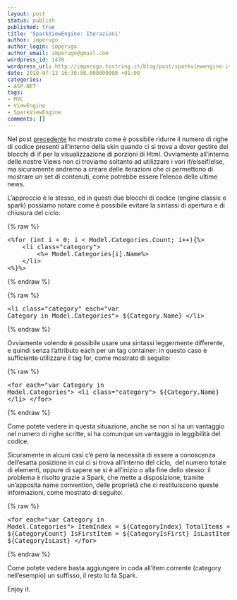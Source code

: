 ```yaml
---
layout: post
status: publish
published: true
title: 'SparkViewEngine: Iterazioni'
author: imperugo
author_login: imperugo
author_email: imperugo@gmail.com
wordpress_id: 1478
wordpress_url: http://imperugo.tostring.it/blog/post/sparkviewengine-iterazioni/
date: 2010-07-13 16:30:00.000000000 +01:00
categories:
- ASP.NET
tags:
- MVC
- ViewEngine
- SparkViewEngine
comments: []
---
```

<p>Nel post <a title="SparkViewEngine: If, else, elseif" href="http://tostring.it/blog/post/sparkviewengine-conditional_elements_if_else_elseif" target="_blank">precedente</a> ho mostrato come è possibile ridurre il numero di righe di codice presenti all’interno della skin quando ci si trova a dover gestire dei blocchi di if per la visualizzazione di porzioni di Html. Ovviamente all’interno delle nostre Views non ci troviamo soltanto ad utilizzare i vari if/elseif/else, ma sicuramente andremo a creare delle iterazioni che ci permettono di mostrare un set di contenuti, come potrebbe essere l’elenco delle ultime news.</p>  <p>L’approccio è lo stesso, ed in questi due blocchi di codice (engine classic e spark) possiamo notare come è possibile evitare la sintassi di apertura e di chiusura del ciclo:</p>  {% raw %}<pre class="brush: xml;">&lt;%for (int i = 0; i &lt; Model.Categories.Count; i++){%&gt;
    &lt;li class=&quot;category&quot;&gt;
        &lt;%= Model.Categories[i].Name%&gt;
    &lt;/li&gt;
&lt;%}%&gt;</pre>{% endraw %}

{% raw %}<pre class="brush: xml;">&lt;li class=&quot;category&quot; each=&quot;var Category in Model.Categories&quot;&gt;
    ${Category.Name}
&lt;/li&gt;</pre>{% endraw %}

<p>Ovviamente volendo è possibile usare una sintassi leggermente differente, e quindi senza l’attributo each per un tag container: in questo caso è sufficiente utilizzare il tag for, come mostrato di seguito:</p>

{% raw %}<pre class="brush: xml;">&lt;for each=&quot;var Category in Model.Categories&quot;&gt;
    &lt;li class=&quot;category&quot;&gt;
        ${Category.Name}
    &lt;/li&gt;
&lt;/for&gt;</pre>{% endraw %}

<p>Come potete vedere in questa situazione, anche se non si ha un vantaggio nel numero di righe scritte, si ha comunque un vantaggio in leggibilità del codice.</p>

<p>Sicuramente in alcuni casì c’è però la necessità di essere a conoscenza dell’esatta posizione in cui ci si trova all’interno del ciclo,&#160; del numero totale di elementi, oppure di sapere se si è all’inizio o alla fine dello stesso: il problema è risolto grazie a Spark, che mette a disposizione, tramite un’apposita name convention, delle proprietà che ci restituiscono queste informazioni, come mostrato di seguito:</p>

{% raw %}<pre class="brush: xml;">&lt;for each=&quot;var Category in Model.Categories&quot;&gt;
    ItemIndex = ${CategoryIndex}
    TotalItems = ${CategoryCount}
    IsFirstItem = ${CategoryIsFirst}
    IsLastItem = ${CategoryIsLast}
&lt;/for&gt;</pre>{% endraw %}

<p>Come potete vedere basta aggiungere in coda all’item corrente (category nell’esempio) un suffisso, il resto lo fa Spark.</p>

<p>Enjoy it.</p>
